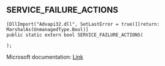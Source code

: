 ## SERVICE_FAILURE_ACTIONS

```
[DllImport("Advapi32.dll", SetLastError = true)][return: MarshalAs(UnmanagedType.Bool)]
public static extern bool SERVICE_FAILURE_ACTIONS(
   
);
```

Microsoft documentation: [Link](https://docs.microsoft.com/en-us/windows/win32/api/winsvc/ns-winsvc-service_failure_actionsa)
